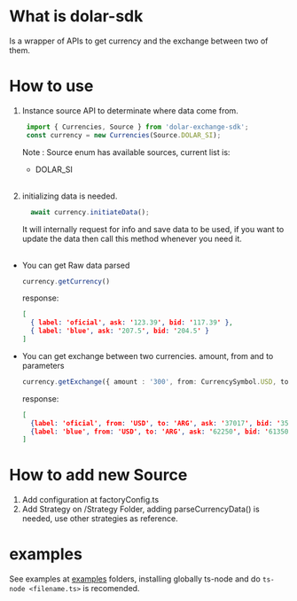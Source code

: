 # What is dolar-sdk
Is a wrapper of APIs to get currency and the exchange between two of them.

# How to use
1. Instance source API to determinate where data come from.
   ```typescript
    import { Currencies, Source } from 'dolar-exchange-sdk';
    const currency = new Currencies(Source.DOLAR_SI);
   ```
   Note : Source enum has available sources, current list is:
    * DOLAR_SI
\
&nbsp;

2. initializing data is needed.
    ```typescript
      await currency.initiateData();
    ```
   It will internally request for info and save data to be used, if you want to update
   the data then call this method whenever you need it.
\
&nbsp;

- You can get Raw data parsed
  ```typescript
  currency.getCurrency()
  ```
  response:
  ```json
  [
    { label: 'oficial', ask: '123.39', bid: '117.39' },
    { label: 'blue', ask: '207.5', bid: '204.5' }
  ]
  ```
- You can get exchange between two currencies.
  amount, from and to parameters
  ```typescript
  currency.getExchange({ amount : '300', from: CurrencySymbol.USD, to: CurrencySymbol.ARG })
  ```
  response:
  ```json
  [
    {label: 'oficial', from: 'USD', to: 'ARG', ask: '37017', bid: '35217'},
    {label: 'blue', from: 'USD', to: 'ARG', ask: '62250', bid: '61350' }
  ]
  ```


# How to add new Source
1. Add configuration at factoryConfig.ts
2. Add Strategy on /Strategy Folder, adding parseCurrencyData() is needed, use other strategies as reference.

# examples
See examples at [examples](https://github.com/vismael/dolar-sdk/blob/master/examples/getDolarValue.ts) folders, installing globally ts-node and do `ts-node <filename.ts>` is recomended.
